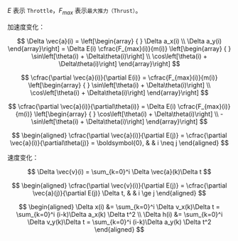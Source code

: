 $E$ 表示 `Throttle`，$F_{max}$ 表示`最大推力（Thrust）`。

加速度变化：

$$
\Delta \vec{a}(i) = \left[\begin{array} { }
    \Delta a_x(i) \\
    \Delta a_y(i)
\end{array}\right] = \Delta E(i) \cfrac{F_{max}(i)}{m(i)} \left[\begin{array} { }
    \sin\left[\theta(i) + \Delta\theta(i)\right] \\
    \cos\left[\theta(i) + \Delta\theta(i)\right]
\end{array}\right]
$$

$$
\cfrac{\partial \vec{a}(i)}{\partial E(i)} = \cfrac{F_{max}(i)}{m(i)} \left[\begin{array} { }
    \sin\left[\theta(i) + \Delta\theta(i)\right] \\
    \cos\left[\theta(i) + \Delta\theta(i)\right]
\end{array}\right]
$$

$$
\cfrac{\partial \vec{a}(i)}{\partial\theta(i)} = \Delta E(i) \cfrac{F_{max}(i)}{m(i)} \left[\begin{array} { }
    \cos\left[\theta(i) + \Delta\theta(i)\right] \\
    -\sin\left[\theta(i) + \Delta\theta(i)\right]
\end{array}\right]
$$

$$
\begin{aligned}
    \cfrac{\partial \vec{a}(i)}{\partial E(j)} = \cfrac{\partial \vec{a}(i)}{\partial\theta(j)} = \boldsymbol{0}, & & i \neq j
\end{aligned}
$$

速度变化：

$$
\Delta \vec{v}(i) = \sum_{k=0}^i \Delta \vec{a}(k)\Delta t
$$

$$
\begin{aligned}
    \cfrac{\partial \vec{v}(i)}{\partial E(j)} = \cfrac{\partial \vec{a}(j)}{\partial E(j)} \Delta t, & & i \ge j
\end{aligned}
$$

$$
\begin{aligned}
    \Delta x(i) &= \sum_{k=0}^i \Delta v_x(k)\Delta t = \sum_{k=0}^i (i-k)\Delta a_x(k) \Delta t^2 \\
    \Delta h(i) &= \sum_{k=0}^i \Delta v_y(k)\Delta t = \sum_{k=0}^i (i-k)\Delta a_y(k) \Delta t^2
\end{aligned}
$$